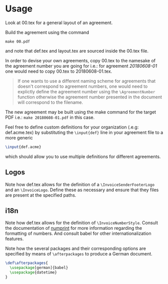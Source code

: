 # Usage

Look at 00.tex for a general layout of an agreement.

Build the agreement using the command

```
make 00.pdf
```

and note that def.tex and layout.tex are sourced inside the 00.tex file.

In order to devise your own agreements, copy 00.tex to the namesake of the
agreement number you are going for i.e.: for agreement _20180608-01_ one would
need to copy 00.tex to 20180608-01.tex.

> If one wants to use a different naming scheme for agreements that doesn't
> correspond to agreement numbers, one would need to explictly define the agreement
> number using the `\AgreementNumber` function otherwise the agreement number
> presented in the document will correspond to the filename.

The new agreement may be built using the make command for the target PDF i.e.:
`make 20180608-01.pdf` in this case.

Feel free to define custom definitions for your organization (.e.g:
def.acme.tex) by substituting the `\input{def}` line in your agreement file to
a more generic

```latex
\input{def.acme}
```

which should allow you to use multiple definitions for different agreements.

## Logos

Note how def.tex allows for the definition of a `\InvoiceSenderFooterLogo` and
an `\InvoiceLogo`. Define these as necessary and ensure that they files are
present at the specified paths.

## i18n

Note how def.tex allows for the definition of `\InvoiceNumberStyle`. Consult
the documentation of [numprint][numprint-doc] for more information regarding
the formatting of numbers. And consult babel for other internationalization
features.

Note how the several packages and their corresponding options are specified by
means of `\afterpackages` to produce a German document.

```latex
\def\afterpackages{
  \usepackage[german]{babel}
  \usepackage{datetime}
}
```

[numprint-doc]: https://www.ctan.org/pkg/numprint
